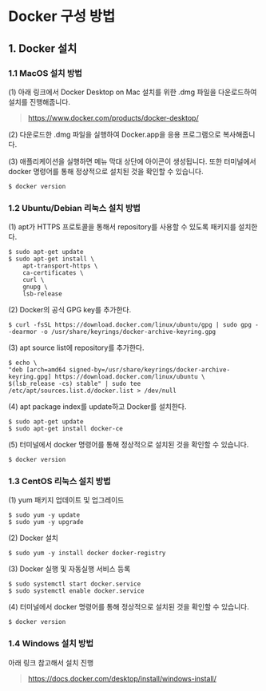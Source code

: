 # Docker 구성 방법
## 1. Docker 설치
### 1.1 MacOS 설치 방법
(1) 아래 링크에서 Docker Desktop on Mac 설치를 위한 .dmg 파일을 다운로드하여 설치를 진행해줍니다.
> https://www.docker.com/products/docker-desktop/

(2) 다운로드한 .dmg 파일을 실행하여 Docker.app을 응용 프로그램으로 복사해줍니다.

(3) 애플리케이션을 실행하면 메뉴 막대 상단에 아이콘이 생성됩니다. 또한 터미널에서 docker 명령어를 통해 정상적으로 설치된 것을 확인할 수 있습니다.
```
$ docker version
```
### 1.2 Ubuntu/Debian 리눅스 설치 방법
(1) apt가 HTTPS 프로토콜을 통해서 repository를 사용할 수 있도록 패키지를 설치한다.
```
$ sudo apt-get update
$ sudo apt-get install \
    apt-transport-https \
    ca-certificates \
    curl \
    gnupg \
    lsb-release
```
(2) Docker의 공식 GPG key를 추가한다.
```
$ curl -fsSL https://download.docker.com/linux/ubuntu/gpg | sudo gpg --dearmor -o /usr/share/keyrings/docker-archive-keyring.gpg
```
(3) apt source list에 repository를 추가한다.
```
$ echo \
"deb [arch=amd64 signed-by=/usr/share/keyrings/docker-archive-keyring.gpg] https://download.docker.com/linux/ubuntu \
$(lsb_release -cs) stable" | sudo tee /etc/apt/sources.list.d/docker.list > /dev/null
```
(4) apt package index를 update하고 Docker를 설치한다.
```
$ sudo apt-get update
$ sudo apt-get install docker-ce
```
(5) 터미널에서 docker 명령어를 통해 정상적으로 설치된 것을 확인할 수 있습니다.
```
$ docker version
```
### 1.3 CentOS 리눅스 설치 방법
(1) yum 패키지 업데이트 및 업그레이드
```
$ sudo yum -y update
$ sudo yum -y upgrade
```
(2) Docker 설치
```
$ sudo yum -y install docker docker-registry
```
(3) Docker 실행 및 자동실행 서비스 등록
```
$ sudo systemctl start docker.service
$ sudo systemctl enable docker.service
```
(4) 터미널에서 docker 명령어를 통해 정상적으로 설치된 것을 확인할 수 있습니다.
```
$ docker version
```
### 1.4 Windows 설치 방법
아래 링크 참고해서 설치 진행
> https://docs.docker.com/desktop/install/windows-install/